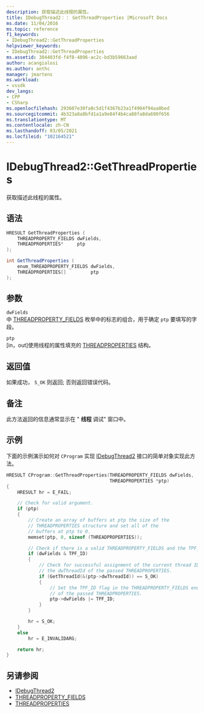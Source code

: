```yaml
---
description: 获取描述此线程的属性。
title: IDebugThread2：： GetThreadProperties |Microsoft Docs
ms.date: 11/04/2016
ms.topic: reference
f1_keywords:
- IDebugThread2::GetThreadProperties
helpviewer_keywords:
- IDebugThread2::GetThreadProperties
ms.assetid: 304403fd-f4f8-4096-ac2c-bd3b59663aad
author: acangialosi
ms.author: anthc
manager: jmartens
ms.workload:
- vssdk
dev_langs:
- CPP
- CSharp
ms.openlocfilehash: 293607e30fa8c5d1f4367b23a1f4904f94aa0bed
ms.sourcegitcommit: 4b323a8a8bfd1a1a9e84f4b4ca88fa8da690f656
ms.translationtype: MT
ms.contentlocale: zh-CN
ms.lasthandoff: 03/05/2021
ms.locfileid: "102164521"
---
```

# <a name="idebugthread2getthreadproperties"></a>IDebugThread2::GetThreadProperties
获取描述此线程的属性。

## <a name="syntax"></a>语法

```cpp
HRESULT GetThreadProperties (
    THREADPROPERTY_FIELDS dwFields,
    THREADPROPERTIES*     ptp
);
```

```csharp
int GetThreadProperties (
    enum_THREADPROPERTY_FIELDS dwFields,
    THREADPROPERTIES[]         ptp
);
```

## <a name="parameters"></a>参数
`dwFields`\
中 [THREADPROPERTY_FIELDS](../../../extensibility/debugger/reference/threadproperty-fields.md) 枚举中的标志的组合，用于确定 `ptp` 要填写的字段。

`ptp`\
[in，out]使用线程的属性填充的 [THREADPROPERTIES](../../../extensibility/debugger/reference/threadproperties.md) 结构。

## <a name="return-value"></a>返回值
如果成功， `S_OK` 则返回; 否则返回错误代码。

## <a name="remarks"></a>备注
此方法返回的信息通常显示在 " **线程** 调试" 窗口中。

## <a name="example"></a>示例
下面的示例演示如何对 `CProgram` 实现 [IDebugThread2](../../../extensibility/debugger/reference/idebugthread2.md) 接口的简单对象实现此方法。

```cpp
HRESULT CProgram::GetThreadProperties(THREADPROPERTY_FIELDS dwFields,
                                      THREADPROPERTIES *ptp)
{
    HRESULT hr = E_FAIL;

    // Check for valid argument.
    if (ptp)
    {
        // Create an array of buffers at ptp the size of the
        // THREADPROPERTIES structure and set all of the
        // buffers at ptp to 0.
        memset(ptp, 0, sizeof (THREADPROPERTIES));

        // Check if there is a valid THREADPROPERTY_FIELDS and the TPF_ID flag is set.
        if (dwFields & TPF_ID)
        {
            // Check for successful assignment of the current thread ID to
            // the dwThreadId of the passed THREADPROPERTIES.
            if (GetThreadId(&(ptp->dwThreadId)) == S_OK)
            {
                // Set the TPF_ID flag in the THREADPROPERTY_FIELDS enumerator
                // of the passed THREADPROPERTIES.
                ptp->dwFields |= TPF_ID;
            }
        }

        hr = S_OK;
    }
    else
        hr = E_INVALIDARG;

    return hr;
}
```

## <a name="see-also"></a>另请参阅
- [IDebugThread2](../../../extensibility/debugger/reference/idebugthread2.md)
- [THREADPROPERTY_FIELDS](../../../extensibility/debugger/reference/threadproperty-fields.md)
- [THREADPROPERTIES](../../../extensibility/debugger/reference/threadproperties.md)
